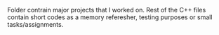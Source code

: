 Folder contrain major projects that I worked on. Rest of the C++ files contain short codes as 
a memory referesher, testing purposes or small tasks/assignments.
